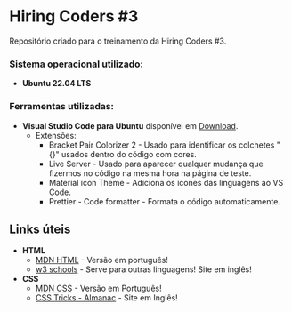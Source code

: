 # Hiring Coders #3

Repositório criado para o treinamento da Hiring Coders #3.

### Sistema operacional utilizado:

- **Ubuntu 22.04 LTS**

### Ferramentas utilizadas:

- **Visual Studio Code para Ubuntu** disponível em [Download](https://code.visualstudio.com/).
  - Extensões:
    - Bracket Pair Colorizer 2 - Usado para identificar os colchetes "{}" usados dentro do código com cores.
    - Live Server - Usado para aparecer qualquer mudança que fizermos no código na mesma hora na página de teste.
    - Material icon Theme - Adiciona os ícones das linguagens ao VS Code.
    - Prettier - Code formatter - Formata o código automaticamente.

## Links úteis

- **HTML**
  - [MDN HTML](https://developer.mozilla.org/pt-BR/docs/Web/HTML) - Versão em português!
  - [w3 schools](https://www.w3schools.com/) - Serve para outras linguagens! Site em inglês!
- **CSS**
  - [MDN CSS](https://developer.mozilla.org/pt-BR/docs/Web/CSS) - Versão em Português!
  - [CSS Tricks - Almanac](https://css-tricks.com/almanac/) - Site em Inglês!
